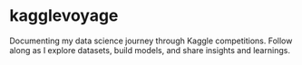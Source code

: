 # kagglevoyage
Documenting my data science journey through Kaggle competitions. Follow along as I explore datasets, build models, and share insights and learnings. 
